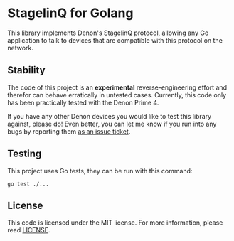 # StagelinQ for Golang

This library implements Denon's StagelinQ protocol, allowing any Go application to talk to devices that are compatible with this protocol on the network.

## Stability

The code of this project is an **experimental** reverse-engineering effort and therefor can behave erratically in untested cases. Currently, this code only has been practically tested with the Denon Prime 4.

If you have any other Denon devices you would like to test this library against, please do! Even better, you can let me know if you run into any bugs by reporting them [as an issue ticket](https://github.com/icedream/go-stagelinq/issues).

## Testing

This project uses Go tests, they can be run with this command:

    go test ./...

## License

This code is licensed under the MIT license. For more information, please read [LICENSE](LICENSE).
